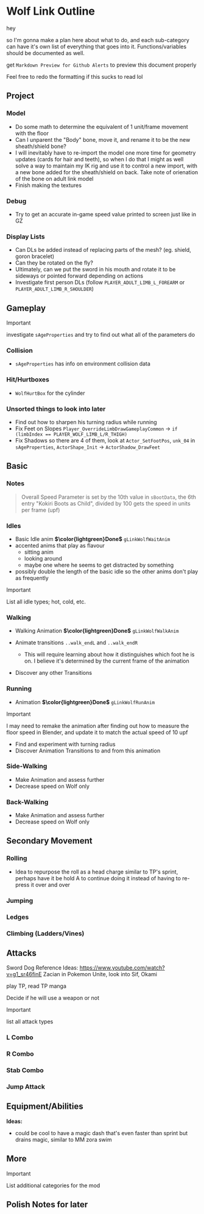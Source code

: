 # Wolf Link Outline
hey

so I'm gonna make a plan here about what to do, and each sub-category can have it's own list of everything that goes into it. Functions/variables should be documented as well.

get `Markdown Preview for Github Alerts` to preview this document properly

Feel free to redo the formatting if this sucks to read lol

## Project
### Model
- Do some math to determine the equivalent of 1 unit/frame movement with the floor
- Can I unparent the "Body" bone, move it, and rename it to be the new sheath/shield bone?
- I will inevitably have to re-import the model one more time for geometry updates (cards for hair and teeth), so when I do that I might as well solve a way to maintain my IK rig and use it to control a new import, with a new bone added for the sheath/shield on back. Take note of orienation of the bone on adult link model
- Finish making the textures

### Debug
- Try to get an accurate in-game speed value printed to screen just like in GZ

### Display Lists
- Can DLs be added instead of replacing parts of the mesh? (eg. shield, goron bracelet)
- Can they be rotated on the fly? 
- Ultimately, can we put the sword in his mouth and rotate it to be sideways or pointed forward depending on actions
- Investigate first person DLs (follow `PLAYER_ADULT_LIMB_L_FOREARM` or `PLAYER_ADULT_LIMB_R_SHOULDER`)

## Gameplay
> [!IMPORTANT]
> investigate `sAgeProperties` and try to find out what all of the parameters do
### Collision
- `sAgeProperties` has info on environment collision data
### Hit/Hurtboxes
- `WolfHurtBox` for the cylinder

### Unsorted things to look into later
- Find out how to sharpen his turning radius while running
- Fix Feet on Slopes `Player_OverrideLimbDrawGameplayCommon` -> `if (limbIndex == PLAYER_WOLF_LIMB_L/R_THIGH)`
- Fix Shadows so there are 4 of them, look at `Actor_SetFootPos`, `unk_04` in `sAgeProperties`, `ActorShape_Init` -> `ActorShadow_DrawFeet`


## Basic

### Notes
> Overall Speed Parameter is set by the 10th value in `sBootData`, the 6th entry "Kokiri Boots as Child", divided by 100 gets the speed in units per frame (upf)

### Idles
- Basic Idle anim  **$\color{lightgreen}Done$** `gLinkWolfWaitAnim`
- accented anims that play as flavour
    - sitting anim
    - looking around
    - maybe one where he seems to get distracted by something
- possibly double the length of the basic idle so the other anims don't play as frequently
> [!IMPORTANT]
> List all idle types; hot, cold, etc.




### Walking

- Walking Animation **$\color{lightgreen}Done$** `gLinkWolfWalkAnim` 
- Animate transitions `..walk_endL` and `..walk_endR`
    - This will require learning about how it distinguishes which foot he is on. I believe it's determined by the current frame of the animation

-   Discover any other Transitions


### Running
- Animation **$\color{lightgreen}Done$** `gLinkWolfRunAnim`
> [!IMPORTANT]
> I may need to remake the animation after finding out how to measure the floor speed in Blender, and update it to match the actual speed of 10 upf
- Find and experiment with turning radius
- Discover Animation Transitions to and from this animation

### Side-Walking

- Make Animation and assess further
- Decrease speed on Wolf only

### Back-Walking
- Make Animation and assess further
- Decrease speed on Wolf only

## Secondary Movement

### Rolling
- Idea to repurpose the roll as a head charge similar to TP's sprint, perhaps have it be hold A to continue doing it instead of having to re-press it over and over
### Jumping
### Ledges 
### Climbing (Ladders/Vines)

## Attacks
Sword Dog Reference Ideas: https://www.youtube.com/watch?v=g1_sr46finE Zacian in Pokemon Unite, look into Sif, Okami

play TP, read TP manga

Decide if he will use a weapon or not
> [!IMPORTANT]
> list all attack types
### L Combo
### R Combo
### Stab Combo
### Jump Attack

## Equipment/Abilities
**Ideas:**
- could be cool to have a magic dash that's even faster than sprint but drains magic, similar to MM zora swim

## More

> [!IMPORTANT]
> List additional categories for the mod

## Polish Notes for later